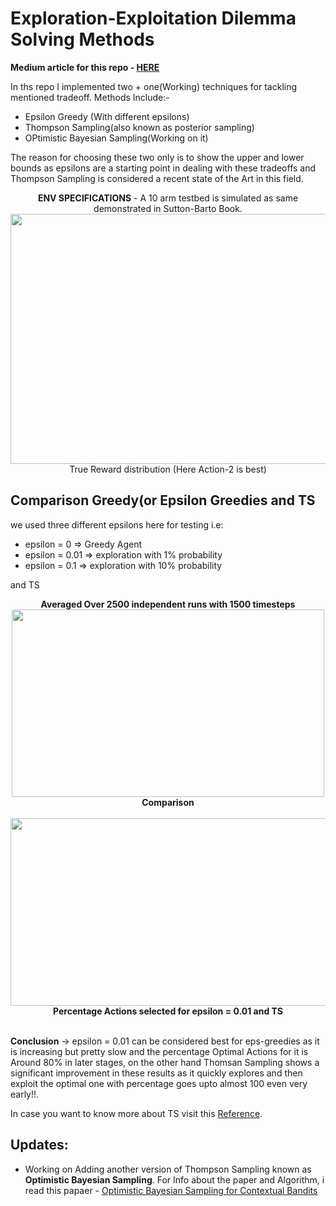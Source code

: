 # Exploration-Exploitation Dilemma Solving Methods

**Medium article for this repo - [HERE](https://amshra267.medium.com/tackling-exploration-exploitation-dilemma-in-k-armed-bandits-598c0329cf88)**

In ths repo I implemented two + one(Working) techniques for tackling mentioned tradeoff.
Methods Include:-
 - Epsilon Greedy (With different epsilons)
 - Thompson Sampling(also known as posterior sampling)
 - OPtimistic Bayesian Sampling(Working on it)

The reason for choosing these two only is to show the upper and lower bounds as epsilons are a starting point in dealing with these tradeoffs and Thompson Sampling is considered a recent state of the Art in this field.

<p align = "center">
<b>ENV SPECIFICATIONS</b> - A 10 arm testbed is simulated as same demonstrated in Sutton-Barto Book.
<image width = "600" height = "400" src = "assets/True_Rewards.png"><br/>
True Reward distribution (Here Action-2 is best)
</p>

##  Comparison Greedy(or Epsilon Greedies and TS

we used three different epsilons here for testing
i.e:<br/>
 - epsilon = 0 => Greedy Agent<br>
 - epsilon = 0.01 => exploration with 1% probability
 - epsilon = 0.1 => exploration with 10% probability</br>
  
and TS


<p align = "center">
<b>Averaged Over 2500 independent runs with 1500 timesteps</b></br> 
<image width = "500" height = "300" src = assets/Comparisons.png></br>
<b>Comparison</b></br>
</br>
<image width = "700" height = "300" src = assets/Optimal_Actions.png><br/>
<b>Percentage Actions selected for epsilon = 0.01 and TS</b></br>
</br>
</p>

**Conclusion** -> epsilon = 0.01 can be considered best for eps-greedies as it is increasing but pretty slow and the percentage Optimal Actions for it is Around 80% in later stages, on the other hand Thomsan Sampling shows a significant improvement in these results as it quickly explores and then exploit the optimal one with percentage goes upto almost 100 even very early!!.

In case you want to know more about TS visit this [Reference](assets/Thompson_Sampling.pdf).

## Updates:
 - Working on Adding another version of Thompson Sampling known as **Optimistic Bayesian Sampling**. For Info about the paper and Algorithm, i read this papaer - [Optimistic Bayesian Sampling for Contextual Bandits](assets/OTS.pdf)